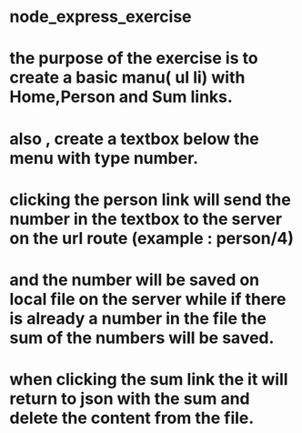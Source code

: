 # node_express_exercise


# the purpose of the exercise is to create a basic manu( ul li) with Home,Person and Sum links.
# also , create a textbox below the menu with type number.
# clicking the person link will send the number in the textbox to the  server on the url route (example : person/4)
# and the number will be saved on local file on the server while if there is already a number in the file the sum of the numbers will be saved.
# when clicking the sum link the it will return to json with the sum and delete the content from the file.
